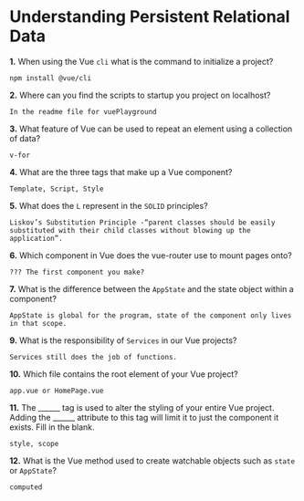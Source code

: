 # Understanding Persistent Relational Data

**1.** When using the Vue `cli` what is the command to initialize a project?
<!-- enter you answer in the space below -->
```
npm install @vue/cli
```
**2.** Where can you find the scripts to startup you project on localhost?
<!-- enter you answer in the space below -->
```
In the readme file for vuePlayground
```
**3.** What feature of Vue can be used to repeat an element using a collection of data?
<!-- enter you answer in the space below -->
```
v-for
```
**4.** What are the three tags that make up a Vue component?
<!-- enter you answer in the space below -->
```
Template, Script, Style
```
**5.** What does the `L` represent in the `SOLID` principles?
<!-- enter you answer in the space below -->
```
Liskov’s Substitution Principle -“parent classes should be easily substituted with their child classes without blowing up the application”.
```
**6.** Which component in Vue does the vue-router use to mount pages onto?
<!-- enter you answer in the space below -->
```
??? The first component you make?
```
**7.** What is the difference between the `AppState` and the state object within a component?
<!-- enter you answer in the space below -->
```
AppState is global for the program, state of the component only lives in that scope.
```
**9.** What is the responsibility of `Services` in our Vue projects?
<!-- enter you answer in the space below -->
```
Services still does the job of functions.
```
**10.** Which file contains the root element of your Vue project?
<!-- enter you answer in the space below -->
```
app.vue or HomePage.vue
```
**11.** The ______ tag is used to alter the styling of your entire Vue project.  Adding the ______ attribute to this tag will limit it to just the component it exists.  Fill in the blank.
<!-- enter you answer in the space below -->
```
style, scope
```
**12.** What is the Vue method used to create watchable objects such as `state` or `AppState`?
<!-- enter you answer in the space below -->
```
computed
```